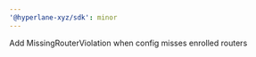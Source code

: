 ```yaml
---
'@hyperlane-xyz/sdk': minor
---
```


Add MissingRouterViolation when config misses enrolled routers
